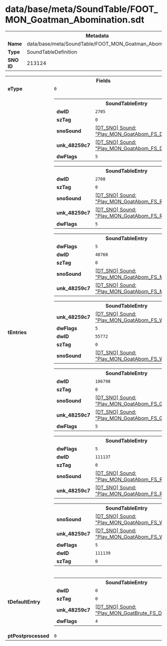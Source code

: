<h1>data/base/meta/SoundTable/FOOT_MON_Goatman_Abomination.sdt</h1><table><tr><th colspan="100%">Metadata</th></tr><tr><td><b>Name</b></td><td>data/base/meta/SoundTable/FOOT_MON_Goatman_Abomination.sdt</td></tr><tr><td><b>Type</b></td><td>SoundTableDefinition</td></tr><tr><td><b>SNO ID</b></td><td>213124</td></tr></table>

<table><tr><th colspan="100%">Fields</th></tr><tr><td><b>eType</b></td><td><code>0</code></td></tr><tr><td><b>tEntries</b></td><td><table><tr><th colspan="100%">SoundTableEntry</th></tr><tr><td><b>dwID</b></td><td><code>2705</code></td></tr><tr><td><b>szTag</b></td><td><code>0</code></td></tr><tr><td><b>snoSound</b></td><td><a href="..\Sound\Play_MON_GoatAbom_FS_Default_3P.snd">[DT_SNO] Sound: "Play_MON_GoatAbom_FS_Default_3P"</a></td></tr><tr><td><b>unk_48259c7</b></td><td><a href="..\Sound\Play_MON_GoatAbom_FS_Default_3P.snd">[DT_SNO] Sound: "Play_MON_GoatAbom_FS_Default_3P"</a></td></tr><tr><td><b>dwFlags</b></td><td><code>5</code></td></tr></table>


<table><tr><th colspan="100%">SoundTableEntry</th></tr><tr><td><b>dwID</b></td><td><code>2708</code></td></tr><tr><td><b>szTag</b></td><td><code>0</code></td></tr><tr><td><b>snoSound</b></td><td><a href="..\Sound\Play_MON_GoatAbom_FS_Rock_3P.snd">[DT_SNO] Sound: "Play_MON_GoatAbom_FS_Rock_3P"</a></td></tr><tr><td><b>unk_48259c7</b></td><td><a href="..\Sound\Play_MON_GoatAbom_FS_Rock_3P.snd">[DT_SNO] Sound: "Play_MON_GoatAbom_FS_Rock_3P"</a></td></tr><tr><td><b>dwFlags</b></td><td><code>5</code></td></tr></table>


<table><tr><th colspan="100%">SoundTableEntry</th></tr><tr><td><b>dwFlags</b></td><td><code>5</code></td></tr><tr><td><b>dwID</b></td><td><code>48760</code></td></tr><tr><td><b>szTag</b></td><td><code>0</code></td></tr><tr><td><b>snoSound</b></td><td><a href="..\Sound\Play_MON_GoatAbom_FS_MudThick_3P.snd">[DT_SNO] Sound: "Play_MON_GoatAbom_FS_MudThick_3P"</a></td></tr><tr><td><b>unk_48259c7</b></td><td><a href="..\Sound\Play_MON_GoatAbom_FS_MudThick_3P.snd">[DT_SNO] Sound: "Play_MON_GoatAbom_FS_MudThick_3P"</a></td></tr></table>


<table><tr><th colspan="100%">SoundTableEntry</th></tr><tr><td><b>unk_48259c7</b></td><td><a href="..\Sound\Play_MON_GoatAbom_FS_Water_3P.snd">[DT_SNO] Sound: "Play_MON_GoatAbom_FS_Water_3P"</a></td></tr><tr><td><b>dwFlags</b></td><td><code>5</code></td></tr><tr><td><b>dwID</b></td><td><code>55772</code></td></tr><tr><td><b>szTag</b></td><td><code>0</code></td></tr><tr><td><b>snoSound</b></td><td><a href="..\Sound\Play_MON_GoatAbom_FS_Water_3P.snd">[DT_SNO] Sound: "Play_MON_GoatAbom_FS_Water_3P"</a></td></tr></table>


<table><tr><th colspan="100%">SoundTableEntry</th></tr><tr><td><b>dwID</b></td><td><code>106798</code></td></tr><tr><td><b>szTag</b></td><td><code>0</code></td></tr><tr><td><b>snoSound</b></td><td><a href="..\Sound\Play_MON_GoatAbom_FS_GrassSmall_3P.snd">[DT_SNO] Sound: "Play_MON_GoatAbom_FS_GrassSmall_3P"</a></td></tr><tr><td><b>unk_48259c7</b></td><td><a href="..\Sound\Play_MON_GoatAbom_FS_GrassSmall_3P.snd">[DT_SNO] Sound: "Play_MON_GoatAbom_FS_GrassSmall_3P"</a></td></tr><tr><td><b>dwFlags</b></td><td><code>5</code></td></tr></table>


<table><tr><th colspan="100%">SoundTableEntry</th></tr><tr><td><b>dwFlags</b></td><td><code>5</code></td></tr><tr><td><b>dwID</b></td><td><code>111137</code></td></tr><tr><td><b>szTag</b></td><td><code>0</code></td></tr><tr><td><b>snoSound</b></td><td><a href="..\Sound\Play_MON_GoatAbom_FS_Rock_3P.snd">[DT_SNO] Sound: "Play_MON_GoatAbom_FS_Rock_3P"</a></td></tr><tr><td><b>unk_48259c7</b></td><td><a href="..\Sound\Play_MON_GoatAbom_FS_Rock_3P.snd">[DT_SNO] Sound: "Play_MON_GoatAbom_FS_Rock_3P"</a></td></tr></table>


<table><tr><th colspan="100%">SoundTableEntry</th></tr><tr><td><b>snoSound</b></td><td><a href="..\Sound\Play_MON_GoatAbom_FS_Wood_3P.snd">[DT_SNO] Sound: "Play_MON_GoatAbom_FS_Wood_3P"</a></td></tr><tr><td><b>unk_48259c7</b></td><td><a href="..\Sound\Play_MON_GoatAbom_FS_Wood_3P.snd">[DT_SNO] Sound: "Play_MON_GoatAbom_FS_Wood_3P"</a></td></tr><tr><td><b>dwFlags</b></td><td><code>5</code></td></tr><tr><td><b>dwID</b></td><td><code>111139</code></td></tr><tr><td><b>szTag</b></td><td><code>0</code></td></tr></table>


</td></tr><tr><td><b>tDefaultEntry</b></td><td><table><tr><th colspan="100%">SoundTableEntry</th></tr><tr><td><b>dwID</b></td><td><code>0</code></td></tr><tr><td><b>szTag</b></td><td><code>0</code></td></tr><tr><td><b>unk_48259c7</b></td><td><a href="..\Sound\Play_MON_GoatBrute_FS_Default_3P.snd">[DT_SNO] Sound: "Play_MON_GoatBrute_FS_Default_3P"</a></td></tr><tr><td><b>dwFlags</b></td><td><code>4</code></td></tr></table>

</td></tr><tr><td><b>ptPostprocessed</b></td><td><code>0</code></td></tr></table>

